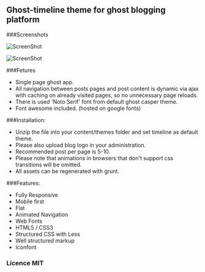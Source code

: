 ## Ghost-timeline theme for ghost blogging platform

###Screenshots

![ScreenShot](https://raw.github.com/danielhusar/ghost-timeline/master/assets/img/01_preview1.jpg)

![ScreenShot](https://raw.github.com/danielhusar/ghost-timeline/master/assets/img/02_preview2.jpg)


###Fetures
- Single page ghost app.
- All navigation between posts pages and post content is dynamic via ajax with caching on already visited pages, so no unnecessary page reloads.
- There is used 'Noto Serif' font from default ghost casper theme.
- Font awesome included.
(hosted on google fonts)

###Installation:
- Unzip the file into your content/themes folder and set timeline as default theme.
- Please also upload blog logo in your administration.
- Recommended post per page is 5-10.
- Please note that animations in browsers that don't support css transitions will be omitted.
- All assets can be regenerated with grunt.

###Features:
- Fully Responsive
- Mobile first
- Flat
- Animated Navigation
- Web Fonts
- HTML5 / CSS3
- Structured CSS with Less
- Well structured markup
- Iconfont

### Licence MIT
